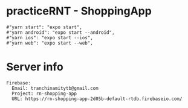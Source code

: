 # practiceRNT - ShoppingApp

    #"yarn start": "expo start",
    #"yarn android": "expo start --android",
    #"yarn ios": "expo start --ios",
    #"yarn web": "expo start --web",
# Server info
    Firebase:
      Email: tranchinamitytb@gmail.com
      Project: rn-shopping-app
      URL: https://rn-shopping-app-2d05b-default-rtdb.firebaseio.com/
